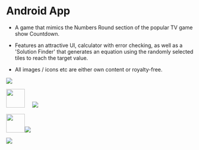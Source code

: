 # Android App

- A game that mimics the Numbers Round section of the popular TV game show Countdown.

- Features an attractive UI, calculator with error checking, as well as a 'Solution Finder' that generates an equation using the randomly selected tiles to reach the target value.

- All images / icons etc are either own content or royalty-free.


<img style="max-width:100%;height:auto;" src="https://i.ibb.co/4YYB9pt/App-Landing-Page.jpg">


<img style="width:50px;height:50px;" src="https://i.ibb.co/Kjt74SP/01start.png"> &nbsp;  &nbsp; <img style="max-width:200px;height:auto;" src="https://i.ibb.co/5FfSVp1/03target.png">


<img style="width: 50px" src="https://i.ibb.co/Y067smp/05calculating.png"><img style="max-width:50%;height:auto;" src="https://i.ibb.co/K9SLLz1/06menu.png">

<img style="max-width:50%;height:auto;" src="https://i.ibb.co/MpN8hpQ/07solutionshow.png">
